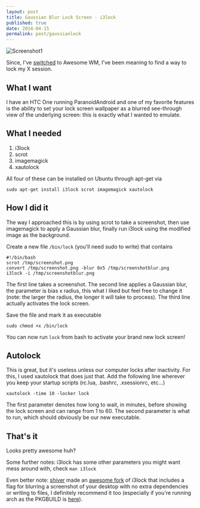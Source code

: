```yaml
---
layout: post
title: Gaussian Blur Lock Screen - i3lock
published: true
date: 2014-04-15
permalink: post/gaussianlock
---
```

![Screenshot1](http://plankenau.com/i/s0268N.png "Blurred Lock Screen")

Since, I've [switched](http://plankenau.com/blog/post-9/awesome-wm) to Awesome WM, I've been meaning to find a way to lock my X session.

What I want
-------------

I have an HTC One running ParanoidAndroid and one of my favorite features is the ability to set your lock screen wallpaper as a blurred see-through view of the
underlying screen: this is exactly what I wanted to emulate.

What I needed
-------------

1. i3lock
2. scrot
3. imagemagick
4. xautolock

All four of these can be installed on Ubuntu through apt-get via

    sudo apt-get install i3lock scrot imagemagick xautolock

How I did it
-----------

The way I approached this is by using scrot to take a screenshot, then use imagemagick to apply a Gaussian blur, finally run i3lock using the modified image
as the background.

Create a new file `/bin/lock` (you'll need sudo to write) that contains


    #!/bin/bash
    scrot /tmp/screenshot.png
    convert /tmp/screenshot.png -blur 0x5 /tmp/screenshotblur.png
    i3lock -i /tmp/screenshotblur.png

The first line takes a screenshot. The second line applies a Gaussian blur, the parameter is bias x radius, this what I liked but feel free to change it (note: the larger the radius, the longer it will take to process).
The third line actually activates the lock screen.

Save the file and mark it as executable

    sudo chmod +x /bin/lock

You can now run `lock` from bash to activate your brand new lock screen!

Autolock
--------

This is great, but it's useless unless our computer locks after inactivity. For this, I used xautolock that does just that.
Add the following line wherever you keep your startup scripts (rc.lua, .bashrc, .xsessionrc, etc...)

    xautolock -time 10 -locker lock

The first parameter denotes how long to wait, in minutes, before showing the lock screen and can range from 1 to 60.
The second parameter is what to run, which should obviously be our new executable.

That's it
---------

Looks pretty awesome huh?

Some further notes: i3lock has some other parameters you might want mess around with, check `man i3lock`

Even better note: [shiver](http://www.reddit.com/r/unixporn/comments/23w51d/archi3_i3lock_fork_with_builtin_blur_option/) made an [awesome fork](https://github.com/shiver/i3lock) of i3lock that includes a flag for blurring a screenshot of your desktop with no extra
dependencies or writing to files, I definitely recommend it too (especially if you're running arch as the PKGBUILD is [here](https://raw.githubusercontent.com/shiver/AUR/master/i3lock-shiver-git/PKGBUILD)).

